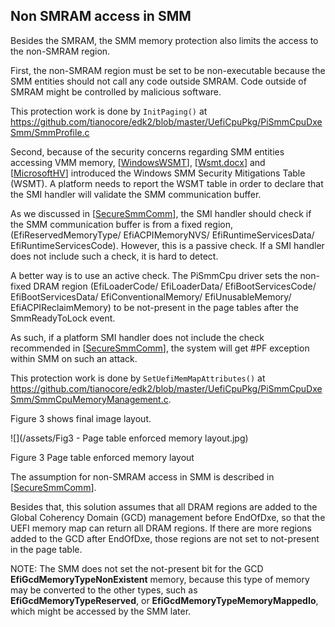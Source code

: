 <!--- @file

  Non SMRAM access in SMM.md for 
    A Tour Beyond BIOS - Memory Protection in UEFI BIOS
  Copyright (c) 2017, Intel Corporation. All rights reserved.<BR>
  Redistribution and use in source (original document form) and 'compiled'
  forms (converted to PDF, epub, HTML and other formats) with or without
   modification, are permitted provided that the following conditions are met:
  1) Redistributions of source code (original document form) must retain the
     above copyright notice, this list of conditions and the following
     disclaimer as the first lines of this file unmodified.
  2) Redistributions in compiled form (transformed to other DTDs, converted to
     PDF, epub, HTML and other formats) must reproduce the above copyright
     notice, this list of conditions and the following disclaimer in the
     documentation and/or other materials provided with the distribution.
  THIS DOCUMENTATION IS PROVIDED BY TIANOCORE PROJECT "AS IS" AND ANY EXPRESS OR
  IMPLIED WARRANTIES, INCLUDING, BUT NOT LIMITED TO, THE IMPLIED WARRANTIES OF
  MERCHANTABILITY AND FITNESS FOR A PARTICULAR PURPOSE ARE DISCLAIMED. IN NO
  EVENT SHALL TIANOCORE PROJECT  BE LIABLE FOR ANY DIRECT, INDIRECT, INCIDENTAL,
  SPECIAL, EXEMPLARY, OR CONSEQUENTIAL DAMAGES (INCLUDING, BUT NOT LIMITED TO,
  PROCUREMENT OF SUBSTITUTE GOODS OR SERVICES; LOSS OF USE, DATA, OR PROFITS;
  OR BUSINESS INTERRUPTION) HOWEVER CAUSED AND ON ANY THEORY OF LIABILITY,
  WHETHER IN CONTRACT, STRICT LIABILITY, OR TORT (INCLUDING NEGLIGENCE OR
  OTHERWISE) ARISING IN ANY WAY OUT OF THE USE OF THIS DOCUMENTATION, EVEN IF
   ADVISED OF THE POSSIBILITY OF SUCH DAMAGE.

-->

## Non SMRAM access in SMM

Besides the SMRAM, the SMM memory protection also limits the access to the non-SMRAM region.

First, the non-SMRAM region must be set to be non-executable because the SMM entities should not call any code outside SMRAM. Code outside of SMRAM might be controlled by malicious software.

This protection work is done by `InitPaging()` at [https:\/\/github.com\/tianocore\/edk2\/blob\/master\/UefiCpuPkg\/PiSmmCpuDxeSmm\/SmmProfile.c](https://github.com/tianocore/edk2/blob/master/UefiCpuPkg/PiSmmCpuDxeSmm/SmmProfile.c)

Second, because of the security concerns regarding SMM entities accessing VMM memory, [[WindowsWSMT][3]], [[Wsmt.docx][4]] and [[MicrosoftHV][5]] introduced the Windows SMM Security Mitigations Table \(WSMT\). A platform needs to report the WSMT table in order to declare that the SMI handler will validate the SMM communication buffer.

[3]: https://msdn.microsoft.com/en-us/library/windows/hardware/dn495660(v=vs.85).aspx#wsmt "WindowsWSMT"

[4]: http://download.microsoft.com/download/1/8/A/18A21244-EB67-4538-BAA2-1A54E0E490B6/WSMT.docx "WindowsWSMT docx"

[5]: https://msdn.microsoft.com/en-us/library/windows/hardware/dn614617 "MicrosoftHV"


As we discussed in \[[SecureSmmComm](https://github.com/tianocore-docs/Docs/raw/master/White_Papers/A_Tour_Beyond_BIOS_Secure_SMM_Communication.pdf "SecureSmmComm")\], the SMI handler should check if the SMM communication buffer is from a fixed region, \(EfiReservedMemoryType\/ EfiACPIMemoryNVS\/ EfiRuntimeServicesData\/ EfiRuntimeServicesCode\). However, this is a passive check. If a SMI handler does not include such a check, it is hard to detect.

A better way is to use an active check. The PiSmmCpu driver sets the non-fixed DRAM region \(EfiLoaderCode\/ EfiLoaderData\/ EfiBootServicesCode\/ EfiBootServicesData\/ EfiConventionalMemory\/ EfiUnusableMemory\/ EfiACPIReclaimMemory\) to be not-present in the page tables after the SmmReadyToLock event.

As such, if a platform SMI handler does not include the check recommended in \[[SecureSmmComm](https://github.com/tianocore-docs/Docs/raw/master/White_Papers/A_Tour_Beyond_BIOS_Secure_SMM_Communication.pdf "SecureSmmComm")\], the system will get \#PF exception within SMM on such an attack.

This protection work is done by `SetUefiMemMapAttributes()` at [https:\/\/github.com\/tianocore\/edk2\/blob\/master\/UefiCpuPkg\/PiSmmCpuDxeSmm\/SmmCpuMemoryManagement.c](https://github.com/tianocore/edk2/blob/master/UefiCpuPkg/PiSmmCpuDxeSmm/SmmCpuMemoryManagement.c).

Figure 3 shows final image layout.

![](/assets/Fig3 - Page table enforced memory layout.jpg)

Figure 3 Page table enforced memory layout

The assumption for non-SMRAM access in SMM is described in \[[SecureSmmComm](https://github.com/tianocore-docs/Docs/raw/master/White_Papers/A_Tour_Beyond_BIOS_Secure_SMM_Communication.pdf "SecureSmmComm")\].

Besides that, this solution assumes that all DRAM regions are added to the Global Coherency Domain \(GCD\) management before EndOfDxe, so that the UEFI memory map can return all DRAM regions. If there are more regions added to the GCD after EndOfDxe, those regions are not set to not-present in the page table.

NOTE: The SMM does not set the not-present bit for the GCD **EfiGcdMemoryTypeNonExistent** memory, because this type of memory may be converted to the other types, such as **EfiGcdMemoryTypeReserved**, or **EfiGcdMemoryTypeMemoryMappedIo**, which might be accessed by the SMM later.
